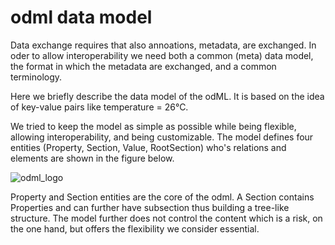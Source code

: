 # odml data model

Data exchange requires that also annoations, metadata, are
exchanged. In oder to allow interoperability we need both a common
(meta) data model, the format in which the metadata are exchanged, and
a common terminology.

Here we briefly describe the data model of the odML. It is based on
the idea of key-value pairs like temperature = 26°C.

We tried to keep the model as simple as possible while being flexible,
allowing interoperability, and being customizable. The model defines
four entities (Property, Section, Value, RootSection) who's relations
and elements are shown in the figure below.

![odml_logo](./images/erModel..png "odml data model")

Property and Section entities are the core of the odml. A Section
contains Properties and can further have subsection thus building a
tree-like structure. The model further does not control the content
which is a risk, on the one hand, but offers the flexibility we
consider essential.
